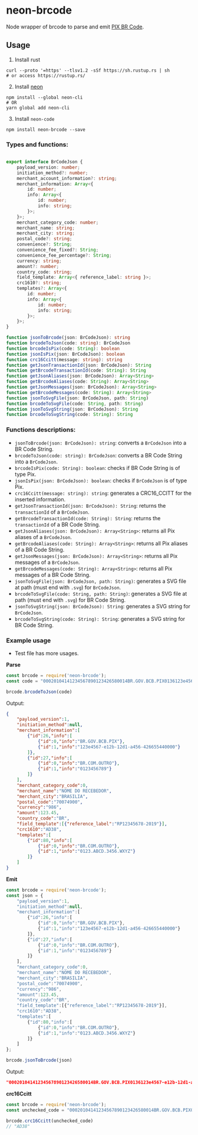 # neon-brcode

Node wrapper of brcode to parse and emit [PIX BR Code](https://www.bcb.gov.br/content/estabilidadefinanceira/spb_docs/ManualBRCode.pdf).

## Usage

1. Install rust
```
curl --proto '=https' --tlsv1.2 -sSf https://sh.rustup.rs | sh
# or access https://rustup.rs/
```

2. Install [neon](https://neon-bindings.com/)
```
npm install --global neon-cli
# OR
yarn global add neon-cli
```

3. Install `neon-code`
```
npm install neon-brcode --save
```

### Types and functions:

```ts

export interface BrCodeJson {
    payload_version: number;
    initiation_method?: number;
    merchant_account_information?: string;
    merchant_information: Array<{
        id: number;
        info: Array<{
            id: number;
            info: string;
        }>;
    }>;
    merchant_category_code: number;
    merchant_name: string;
    merchant_city: string;
    postal_code?: string;
    convenience?: String;
    convenience_fee_fixed?: String;
    convenience_fee_percentage?: String;
    currency: string;
    amount?: number;
    country_code: string;
    field_template: Array<{ reference_label: string }>;
    crc1610?: string;
    templates?: Array<{
        id: number;
        info: Array<{
            id: number;
            info: string;
        }>;
    }>;
}

function jsonToBrcode(json: BrCodeJson): string
function brcodeToJson(code: string): BrCodeJson
function brcodeIsPix(code: String): boolean 
function jsonIsPix(json: BrCodeJson): boolean
function crc16Ccitt(message: string): string
function getJsonTransactionId(json: BrCodeJson): String
function getBrcodeTransactionId(code: String): String
function getJsonAliases(json: BrCodeJson): Array<String> 
function getBrcodeAliases(code: String): Array<String> 
function getJsonMessages(json: BrCodeJson): Array<String>
function getBrcodeMessages(code: String): Array<String> 
function jsonToSvgFile(json: BrCodeJson, path: String) 
function brcodeToSvgFile(code: String, path: String)
function jsonToSvgString(json: BrCodeJson): String
function brcodeToSvgString(code: String): String 
```

### Functions descriptions:
* `jsonToBrcode(json: BrCodeJson): string`: converts a `BrCodeJson` into a BR Code String.
* `brcodeToJson(code: string): BrCodeJson`: converts a BR Code String into a `BrCodeJson`.
* `brcodeIsPix(code: String): boolean`: checks if BR Code String is of type Pix.
* `jsonIsPix(json: BrCodeJson): boolean`: checks if `BrCodeJson` is of type Pix.
* `crc16Ccitt(message: string): string`: generates a CRC16_CCITT for the inserted information.
* `getJsonTransactionId(json: BrCodeJson): String`: returns the `transactionId` of a `BrCodeJson`.
* `getBrcodeTransactionId(code: String): String`: returns the `transactionId` of a BR Code String.
* `getJsonAliases(json: BrCodeJson): Array<String>`: returns all Pix aliases of a `BrCodeJson`.
* `getBrcodeAliases(code: String): Array<String>`: returns all Pix aliases of a BR Code String.
* `getJsonMessages(json: BrCodeJson): Array<String>`: returns all Pix messages of a `BrCodeJson`.
* `getBrcodeMessages(code: String): Array<String>`: returns all Pix messages of a BR Code String.
* `jsonToSvgFile(json: BrCodeJson, path: String)`: generates a SVG file at path (must end with `.svg`) for `BrCodeJson`.
* `brcodeToSvgFile(code: String, path: String)`: generates a SVG file at path (must end with `.svg`) for BR Code String.
* `jsonToSvgString(json: BrCodeJson): String`: generates a SVG string for `BrCodeJson`.
* `brcodeToSvgString(code: String): String`: generates a SVG string for BR Code String.


### Example usage
* Test file has more usages.

**Parse**
```js
const brcode = require('neon-brcode');
const code = "00020104141234567890123426580014BR.GOV.BCB.PIX0136123e4567-e12b-12d1-a456-42665544000027300012BR.COM.OUTRO011001234567895204000053039865406123.455802BR5917NOME DO RECEBEDOR6008BRASILIA61087007490062190515RP12345678-201980390012BR.COM.OUTRO01190123.ABCD.3456.WXYZ6304AD38";

brcode.brcodeToJson(code)
```

Output:

```json
{
    "payload_version":1,
    "initiation_method":null,
    "merchant_information":[
        {"id":26,"info":[
            {"id":0,"info":"BR.GOV.BCB.PIX"},
            {"id":1,"info":"123e4567-e12b-12d1-a456-426655440000"}
        ]},
        {"id":27,"info":[
            {"id":0,"info":"BR.COM.OUTRO"},
            {"id":1,"info":"0123456789"}
        ]}
    ],
    "merchant_category_code":0,
    "merchant_name":"NOME DO RECEBEDOR",
    "merchant_city":"BRASILIA",
    "postal_code":"70074900",
    "currency":"986",
    "amount":123.45,
    "country_code":"BR",
    "field_template":[{"reference_label":"RP12345678-2019"}],
    "crc1610":"AD38",
    "templates":[
        {"id":80,"info":[
            {"id":0,"info":"BR.COM.OUTRO"},
            {"id":1,"info":"0123.ABCD.3456.WXYZ"}
        ]}
    ]
}
```

**Emit**
```js
const brcode = require('neon-brcode');
const json = {
    "payload_version":1,
    "initiation_method":null,
    "merchant_information":[
        {"id":26,"info":[
            {"id":0,"info":"BR.GOV.BCB.PIX"},
            {"id":1,"info":"123e4567-e12b-12d1-a456-426655440000"}
        ]},
        {"id":27,"info":[
            {"id":0,"info":"BR.COM.OUTRO"},
            {"id":1,"info":"0123456789"}
        ]}
    ],
    "merchant_category_code":0,
    "merchant_name":"NOME DO RECEBEDOR",
    "merchant_city":"BRASILIA",
    "postal_code":"70074900",
    "currency":"986",
    "amount":123.45,
    "country_code":"BR",
    "field_template":[{"reference_label":"RP12345678-2019"}],
    "crc1610":"AD38",
    "templates":[
        {"id":80,"info":[
            {"id":0,"info":"BR.COM.OUTRO"},
            {"id":1,"info":"0123.ABCD.3456.WXYZ"}
        ]}
    ]
};

brcode.jsonToBrcode(json)
```

Output:

```json
"00020104141234567890123426580014BR.GOV.BCB.PIX0136123e4567-e12b-12d1-a456-42665544000027300012BR.COM.OUTRO011001234567895204000053039865406123.455802BR5917NOME DO RECEBEDOR6008BRASILIA61087007490062190515RP12345678-201980390012BR.COM.OUTRO01190123.ABCD.3456.WXYZ6304AD38"
```

**crc16Ccitt**
```js
const brcode = require('neon-brcode');
const unchecked_code = "00020104141234567890123426580014BR.GOV.BCB.PIX0136123e4567-e12b-12d1-a456-42665544000027300012BR.COM.OUTRO011001234567895204000053039865406123.455802BR5917NOME DO RECEBEDOR6008BRASILIA61087007490062190515RP12345678-201980390012BR.COM.OUTRO01190123.ABCD.3456.WXYZ6304";

brcode.crc16Ccitt(unchecked_code)
// "AD38"
```
